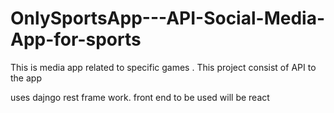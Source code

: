 # OnlySportsApp---API-Social-Media-App-for-sports
This is media app related to specific games . This project consist of API to the app 


uses dajngo rest frame work.
front end to be used will be react 
